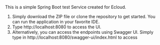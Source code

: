 This is a simple Spring Boot test Service created for Ecloud.
1. Simply download the ZIP file or clone the repository to get started. You can run the application in your favorite IDE.
2. Type http://localhost:8080 to access the UI.
3. Alternatively, you can access the endpoints using Swagger UI. Simply type in http://localhost:8080/swagger-ui/index.html to access
